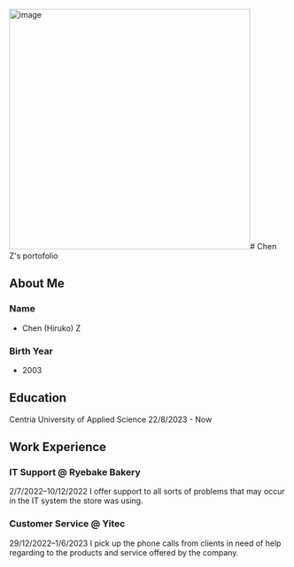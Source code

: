 <img width="435" alt="image" src="https://github.com/Osoito/chenzhu-ICS-portofolio/assets/98416986/21f30d7d-99f3-43c7-9449-c4491cb72c0e"># Chen Z's portofolio

## About Me
### Name
- Chen (Hiruko) Z
### Birth Year
- 2003

## Education
Centria University of Applied Science
22/8/2023 - Now

## Work Experience
### IT Support @ Ryebake Bakery 
2/7/2022–10/12/2022
I offer support to all sorts of problems that may occur in the IT system the store was using. 
### Customer Service @ Yitec
29/12/2022–1/6/2023
I pick up the phone calls from clients in need of help regarding to the products and service offered by the company.  

